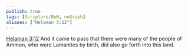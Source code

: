 ```yaml
---
publish: true
tags: [Scripture/BoM, noGraph]
aliases: ["Helaman 3:12"]
---
```

[Helaman 3:12](https://churchofjesuschrist.org/study/scriptures/bofm/hel/3?lang=eng&id=p12#p12) And it came to pass that there were many of the people of Ammon, who were Lamanites by birth, did also go forth into this land.
